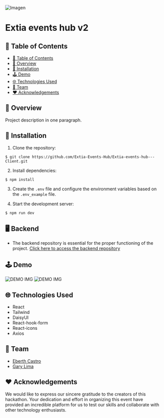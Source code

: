 ![Imagen](https://i.imgur.com/8Lvo13o.jpeg) 

# Extia events hub v2

## 📍 Table of Contents
- [📍 Table of Contents](#-Table-of-Contents)
- [📄 Overview](#-Overview)
- [🔧 Installation](#-Installation)
- [🕹️ Demo](#-Demo)
- [🌐 Technologies Used](#-Technologies-Used)
- [👥 Team](#-Team)
- [❤️ Acknowledgements](#-Acknowledgements)
  
## 📄 Overview
Project description in one paragraph.

## 🔧 Installation
1. Clone the repository:
```
$ git clone https://github.com/Extia-Events-Hub/Extia-events-hub---Client.git
```
2. Install dependencies:
```
$ npm install
```

3. Create the ```.env``` file and configure the environment variables based on the ```.env_example``` file.

4. Start the development server:
```
$ npm run dev
```

## 🖥️ Backend
- The backend repository is essential for the proper functioning of the project. [Click here to access the backend repository](https://i.imgur.com)

## 🕹️ Demo
![DEMO IMG](https://https://i.imgur.com/75RMfTO.png)
![DEMO IMG](https://i.imgur.com/zqouE3x.png)


## 🌐 Technologies Used
- React
- Tailwind
- DaisyUI
- React-hook-form
- React-icons
- Axios

## 👥 Team
- [Eberth Castro](https://github.com/EberthCastro)
- [Gary Lima](https://github.com/GaryHL)

## ❤️ Acknowledgements
We would like to express our sincere gratitude to the creators of this hackathon. Your dedication and effort in organizing this event have provided an incredible platform for us to test our skills and collaborate with other technology enthusiasts.
